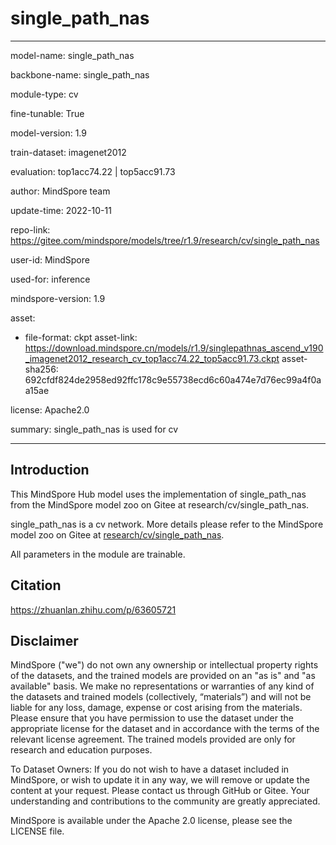 # single_path_nas

---

model-name: single_path_nas

backbone-name: single_path_nas

module-type: cv

fine-tunable: True

model-version: 1.9

train-dataset: imagenet2012

evaluation: top1acc74.22 | top5acc91.73

author: MindSpore team

update-time: 2022-10-11

repo-link: <https://gitee.com/mindspore/models/tree/r1.9/research/cv/single_path_nas>

user-id: MindSpore

used-for: inference

mindspore-version: 1.9

asset:

-
    file-format: ckpt
    asset-link: <https://download.mindspore.cn/models/r1.9/singlepathnas_ascend_v190_imagenet2012_research_cv_top1acc74.22_top5acc91.73.ckpt>
    asset-sha256: 692cfdf824de2958ed92ffc178c9e55738ecd6c60a474e7d76ec99a4f0aa15ae

license: Apache2.0

summary: single_path_nas is used for cv

---

## Introduction

This MindSpore Hub model uses the implementation of single_path_nas from the MindSpore model zoo on Gitee at research/cv/single_path_nas.

single_path_nas is a cv network. More details please refer to the MindSpore model zoo on Gitee at [research/cv/single_path_nas](https://gitee.com/mindspore/models/blob/r1.9/research/cv/single_path_nas/README.md).

All parameters in the module are trainable.

## Citation

https://zhuanlan.zhihu.com/p/63605721

## Disclaimer

MindSpore ("we") do not own any ownership or intellectual property rights of the datasets, and the trained models are provided on an "as is" and "as available" basis. We make no representations or warranties of any kind of the datasets and trained models (collectively, “materials”) and will not be liable for any loss, damage, expense or cost arising from the materials. Please ensure that you have permission to use the dataset under the appropriate license for the dataset and in accordance with the terms of the relevant license agreement. The trained models provided are only for research and education purposes.

To Dataset Owners: If you do not wish to have a dataset included in MindSpore, or wish to update it in any way, we will remove or update the content at your request. Please contact us through GitHub or Gitee. Your understanding and contributions to the community are greatly appreciated.

MindSpore is available under the Apache 2.0 license, please see the LICENSE file.
